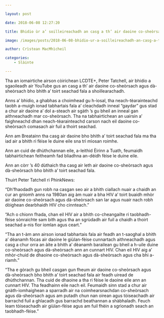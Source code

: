 ```yaml
---

layout: post

date: 2018-06-08 12:27:20

title: Bhidio ùr a’ soilleireachadh an casg a th’ air daoine co-sheòrsach agus dà-sheòrsach bho bhith a’ toirt seachad fala

image: /images/posts/2018-06-08-bhidio-ur-a-soilleireachadh-an-casg-a-th-air-daoine-co-sheorsach-agus-da-sheorsach-bho-bhith-a-toirt-seachad-fala.webp

author: Crìstean MacMhìcheil

categories:
	- Slàinte

---
```


Tha an iomairtiche airson còirichean LCDTE+, Peter Tatchell, air bhidio a sgaoileadh air YouTube gus an casg a th&#8217; air daoine co-sheòrsach agus dà-sheòrsach bho bhith a&#8217; toirt seachad fala a shoillearachadh.

Anns a&#8217; bhidio, a ghabhas a choimhead gu h-ìosal, tha neach-tèarainteachd taobh a-muigh ionad tabhartais fala a&#8217; cleachdadh inneal &#8220;gaydar&#8221; gus stad a chur air daoine a&#8217; dol a-steach air sgàth &#8217;s gu bheil an inneal gan aithneachadh mar co-sheòrsach. Tha na tabhairtichean an uairsin a&#8217; faighneachd dhan neach-tèarainteachd carson nach eil daoine co-sheòrsach comasach air fuil a thoirt seachad.

<p style="text-align: center;">
</p>

Ann am Breatainn tha casg air daoine bho bhith a&#8217; toirt seachad fala ma tha iad air a bhith ri fèise le duine eile sna trì mìosan roimhe.

Ann an cuid de dhùthchannan eile, a-leithid Èirinn a Tuath, feumaidh tabhairtichean feitheamh fad bliadhna an-dèidh fèise le duine eile.

Ann an còrr &#8217;s 40 dùthaich tha casg air leth air daoine co-sheòrsach agus dà-sheòrsach bho bhith a&#8217; toirt seachad fala.

Thuirt Peter Tatchell ri PhinkNews:

&#8220;Dh&#8217;fhaodadh gun robh na casgan seo air a bhith ciallach nuair a chaidh an cur an gnìomh anns na 1980an aig àm nuair a bha HIV a&#8217; toirt buaidh mhòr air daoine co-sheòrsach agus dà-sheòrsach san Iar agus nuair nach robh dòighean dearbhaidh HIV cho cinnteach.&#8221;

&#8220;Ach o chionn fhada, chan eil HIV air a bhith co-cheangailte ri taobhadh-fèise sònraichte sam bith agus tha an sgrùdadh air fuil a chaidh a thoirt seachad a-nis fìor iomlan agus ceart.&#8221;

&#8220;Tha an t-àm ann airson ionad tabhartais fala air feadh an t-saoghal a bhith a&#8217; dèanamh fòcas air daoine le giùlan-fèise cunnartach aithneachadh agus casg a chur orra an àite a bhith a&#8217; dèanamh barailean gu bheil a h-uile duine co-sheòrsach agus dà-sheòrsach ann an cunnart HIV. Chan eil HIV aig a&#8217; mhòr-chuid de dhaoine co-sheòrsach agus dà-sheòrsach agus cha bhi a-riamh.&#8221;

&#8220;Tha e gòrach gu bheil casgan gun fheum air daoine co-sheòrsach agus dà-sheòrsach bho bhith a&#8217; toirt seachad fala air feadh uiread de dhùthchannan. Tha cuid de dhaoine a tha ri fèise le daoine eile ann an cunnart HIV. Tha feadhainn eile nach eil. Feumaidh sinn stad a chur air gnàth-ìomhaighean a sparradh air na coimhearsnachdan co-sheòrsach agus dà-sheòrsach agus am putadh chun nan oirean agus tòiseachadh air barrachd fuil a ghlacadh gus barrachd beathannan a shàbhaladh. Feuch leam tòiseachadh air giùlan-fèise agus am fuil fhèin a sgrìonadh seach an taobhadh-fèise.&#8221;
